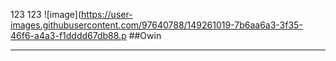 123 123
![image](https://user-images.githubusercontent.com/97640788/149261019-7b6aa6a3-3f35-46f6-a4a3-f1dddd67db88.p
##Owin
***
